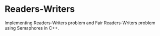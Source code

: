 # Readers-Writers
Implementing Readers-Writers problem and Fair Readers-Writers problem using Semaphores in C++.
